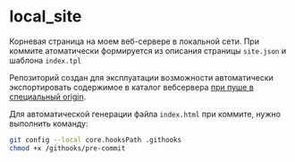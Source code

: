 # local_site

Корневая страница на моем веб-сервере в локальной сети.
При коммите атоматически формируется из описания страницы `site.json` и шаблона `index.tpl` 

Репозиторий создан для эксплуатации возможности автоматически экспортировать содержимое в каталог вебсервера [при пуше в специальный origin](https://vsuh.github.io/vpub/OBSIDIAN/notes/%D0%90%D0%B2%D1%82%D0%BE%D0%BC%D0%B0%D1%82%D0%B8%D1%87%D0%B5%D1%81%D0%BA%D0%BE%D0%B5%20%D0%BE%D0%B1%D0%BD%D0%BE%D0%B2%D0%BB%D0%B5%D0%BD%D0%B8%D0%B5%20%D1%81%D0%BE%D0%B4%D0%B5%D1%80%D0%B6%D0%B8%D0%BC%D0%BE%D0%B3%D0%BE%20%D1%81%D0%B0%D0%B9%D1%82%D0%B0%20%D0%BF%D1%80%D0%B8%20%D0%BF%D1%83%D1%88%D0%B5%20%D0%B2%20github.com.html).

Для автоматической генерации файла `index.html` при коммите, нужно выполнить команду:

```bash
git config --local core.hooksPath .githooks
chmod +x /githooks/pre-commit
```

